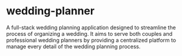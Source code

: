 # wedding-planner
A full-stack wedding planning application designed to streamline the process of organizing a wedding. It aims to serve both couples and professional wedding planners by providing a centralized platform to manage every detail of the wedding planning process.
